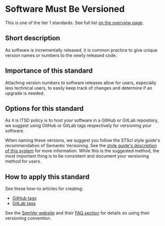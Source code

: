 # Software Must Be Versioned

This is one of the tier 1 standards. See full list [on the overview page](README.md).

## Short description
As software is incrementally released, it is common practice to give unique version names or numbers to the newly released code.

## Importance of this standard
Attaching version numbers to software releases allow for users, especially less technical users, to easily keep track of changes and determine if an upgrade is needed.

## Options for this standard
As it is ITSD policy is to host your software in a GitHub or GitLab repository, we suggest using GitHub or GitLab tags respectively for versioning your software.

When naming these versions, we suggest you follow the STScI style guide's recommendation of Semantic Versioning. See the [style guide's description of this system](https://github.com/spacetelescope/style-guides/blob/master/guides/software-versioning.md#software-we-build) for more information. While this is the suggested method, the most important thing is to be consistent and document your versioning method for users.

## How to apply this standard
See these how-to articles for creating:
- [GitHub tags](https://help.github.com/en/articles/creating-releases)
- [GitLab tags](https://docs.gitlab.com/ee/university/training/topics/tags.html)

See the [SemVer website](https://semver.org/) and their [FAQ section](https://semver.org/#faq) for details on using their versioning convention.
